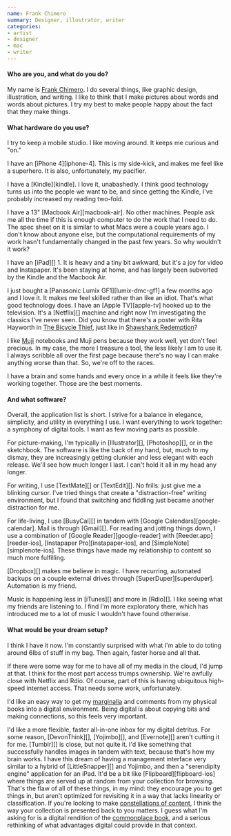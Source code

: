```yaml
---
name: Frank Chimero
summary: Designer, illustrator, writer
categories:
- artist
- designer
- mac
- writer
---
```


#### Who are you, and what do you do?

My name is [Frank Chimero](http://www.frankchimero.com/ "Frank's website."). I do several things, like graphic design, illustration, and writing. I like to think that I make pictures about words and words about pictures. I try my best to make people happy about the fact that they make things.

#### What hardware do you use?

I try to keep a mobile studio. I like moving around. It keeps me curious and "on."

I have an [iPhone 4][iphone-4]. This is my side-kick, and makes me feel like a superhero. It is also, unfortunately, my pacifier.

I have a [Kindle][kindle]. I love it, unabashedly. I think good technology turns us into the people we want to be, and since getting the Kindle, I've probably increased my reading two-fold.

I have a 13" [Macbook Air][macbook-air]. No other machines. People ask me all the time if this is enough computer to do the work that I need to do. The spec sheet on it is similar to what Macs were a couple years ago. I don't know about anyone else, but the computational requirements of my work hasn't fundamentally changed in the past few years. So why wouldn't it work?

I have an [iPad][] 1. It is heavy and a tiny bit awkward, but it's a joy for video and Instapaper. It's been staying at home, and has largely been subverted by the Kindle and the Macbook Air.

I just bought a [Panasonic Lumix GF1][lumix-dmc-gf1] a few months ago and I love it. It makes me feel skilled rather than like an idiot. That's what good technology does. I have an [Apple TV][apple-tv] hooked up to the television. It's a [Netflix][] machine and right now I'm investigating the classics I've never seen. Did you know that there's a poster with Rita Hayworth in [The Bicycle Thief](http://www.imdb.com/title/tt0040522/ "The 'Bicycle Thieves' entry in IMDB."), just like in [Shawshank Redemption](http://www.imdb.com/title/tt0111161/ "'The Shawshank Redemption' entry in IMDB.")?

I like [Muji](http://www.muji.us/ "Muji stationary.") notebooks and Muji pens because they work well, yet don't feel precious. In my case, the more I treasure a tool, the less likely I am to use it. I always scribble all over the first page because there's no way I can make anything worse than that. So, we're off to the races.

I have a brain and some hands and every once in a while it feels like they're working together. Those are the best moments.

#### And what software?

Overall, the application list is short. I strive for a balance in elegance, simplicity, and utility in everything I use. I want everything to work together: a symphony of digital tools. I want as few moving parts as possible.

For picture-making, I'm typically in [Illustrator][], [Photoshop][], or in the sketchbook. The software is like the back of my hand, but, much to my dismay, they are increasingly getting clunkier and less elegant with each release. We'll see how much longer I last. I can't hold it all in my head any longer.

For writing, I use [TextMate][] or [TextEdit][]. No frills: just give me a blinking cursor. I've tried things that create a "distraction-free" writing environment, but I found that switching and fiddling just became another distraction for me.

For life-living, I use [BusyCal][] in tandem with [Google Calendars][google-calendar]. Mail is through [Gmail][]. For reading and jotting things down, I use a combination of [Google Reader][google-reader] with [Reeder.app][reeder-ios], [Instapaper Pro][instapaper-ios], and [SimpleNote][simplenote-ios]. These things have made my relationship to content so much more fulfilling.

[Dropbox][] makes me believe in magic. I have recurring, automated backups on a couple external drives through [SuperDuper][superduper]. Automation is my friend.

Music is happening less in [iTunes][] and more in [Rdio][]. I like seeing what my friends are listening to. I find I'm more exploratory there, which has introduced me to a lot of music I wouldn't have found otherwise.

#### What would be your dream setup?

I think I have it now. I'm constantly surprised with what I'm able to do toting around 6lbs of stuff in my bag. Then again, faster horse and all that.

If there were some way for me to have all of my media in the cloud, I'd jump at that. I think for the most part access trumps ownership. We're awfully close with Netflix and Rdio. Of course, part of this is having ubiquitous high-speed internet access. That needs some work, unfortunately.

I'd like an easy way to get my [marginalia](http://en.wikipedia.org/wiki/Marginalia "'Marginalia' on Wikipedia.") and comments from my physical books into a digital environment. Being digital is about copying bits and making connections, so this feels very important.

I'd like a more flexible, faster all-in-one inbox for my digital detritus. For some reason, [DevonThink][], [Yojimbo][], and [Evernote][] aren't cutting it for me. [Tumblr][] is close, but not quite it. I'd like something that successfully handles images in tandem with text, because that's how my brain works. I have this dream of having a management interface very similar to a hybrid of [LittleSnapper][] and Yojimbo, and then a "serendipity engine" application for an iPad. It'd be a bit like [Flipboard][flipboard-ios] where things are served up at random from your collection for browsing. That's the flaw of all of these things, in my mind: they encourage you to get things in, but aren't optimized for revisiting it in a way that lacks linearity or classification. If you're looking to make [constellations of content](http://snarkmarket.com/2010/5579/comment-page-1#comment-10626 "A post on 'Constellational Thinking.'"), I think the way your collection is presented back to you matters. I guess what I'm asking for is a digital rendition of the [commonplace book](http://en.wikipedia.org/wiki/Commonplace_book "'Commonplace book' on Wikipedia."), and a serious rethinking of what advantages digital could provide in that context.